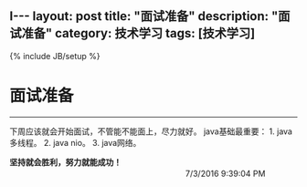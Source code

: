 I---
layout: post
title: "面试准备"
description: "面试准备"
category: 技术学习
tags: [技术学习]
---
{% include JB/setup %}
# 面试准备
---
下周应该就会开始面试，不管能不能面上，尽力就好。 java基础最重要： 1. java多线程。 2. java nio。 3. java网络。
  
**坚持就会胜利，努力就能成功！**  
　　　　　　　　　　　　　　　　　　　　　　7/3/2016 9:39:04 PM 
